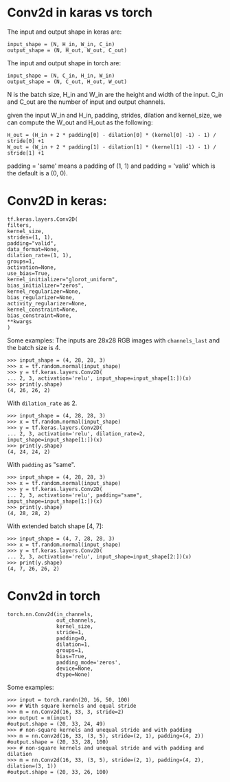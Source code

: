 # Conv2d in karas vs torch

The input and output shape in keras are:

    input_shape = (N, H_in, W_in, C_in) 
    output_shape = (N, H_out, W_out, C_out)

The input and output shape in torch are:

    input_shape = (N, C_in, H_in, W_in) 
    output_shape = (N, C_out, H_out, W_out)

N is the batch size, H_in and W_in are the height and width of the input. C_in and C_out are the number of input and 
output channels.

given the input W_in and H_in, padding, strides, dilation and kernel_size, we can compute the W_out and H_out as 
the following:

    H_out = (H_in + 2 * padding[0] - dilation[0] * (kernel[0] -1) - 1) / stride[0] +1
    W_out = (W_in + 2 * padding[1] - dilation[1] * (kernel[1] -1) - 1) / stride[1] +1

padding = 'same' means a padding of (1, 1) and padding = 'valid' which is the default is a (0, 0). 

# Conv2D in keras:

    tf.keras.layers.Conv2D(
    filters,
    kernel_size,
    strides=(1, 1),
    padding="valid",
    data_format=None,
    dilation_rate=(1, 1),
    groups=1,
    activation=None,
    use_bias=True,
    kernel_initializer="glorot_uniform",
    bias_initializer="zeros",
    kernel_regularizer=None,
    bias_regularizer=None,
    activity_regularizer=None,
    kernel_constraint=None,
    bias_constraint=None,
    **kwargs
    )

Some examples:
The inputs are 28x28 RGB images with `channels_last` and the batch size is 4.  

    >>> input_shape = (4, 28, 28, 3)
    >>> x = tf.random.normal(input_shape)
    >>> y = tf.keras.layers.Conv2D(
    ... 2, 3, activation='relu', input_shape=input_shape[1:])(x)
    >>> print(y.shape)
    (4, 26, 26, 2)


With `dilation_rate` as 2.  

    >>> input_shape = (4, 28, 28, 3)
    >>> x = tf.random.normal(input_shape)
    >>> y = tf.keras.layers.Conv2D(
    ... 2, 3, activation='relu', dilation_rate=2, input_shape=input_shape[1:])(x)
    >>> print(y.shape)
    (4, 24, 24, 2)

 With `padding` as "same".

    >>> input_shape = (4, 28, 28, 3)
    >>> x = tf.random.normal(input_shape)
    >>> y = tf.keras.layers.Conv2D(
    ... 2, 3, activation='relu', padding="same", input_shape=input_shape[1:])(x)
    >>> print(y.shape)
    (4, 28, 28, 2)

With extended batch shape [4, 7]:  

    >>> input_shape = (4, 7, 28, 28, 3)
    >>> x = tf.random.normal(input_shape)
    >>> y = tf.keras.layers.Conv2D(
    ... 2, 3, activation='relu', input_shape=input_shape[2:])(x)
    >>> print(y.shape)
    (4, 7, 26, 26, 2)

# Conv2d in torch

    torch.nn.Conv2d(in_channels, 
                    out_channels, 
                    kernel_size, 
                    stride=1, 
                    padding=0, 
                    dilation=1, 
                    groups=1, 
                    bias=True, 
                    padding_mode='zeros', 
                    device=None, 
                    dtype=None)

Some examples:
    
    >>> input = torch.randn(20, 16, 50, 100)
    >>> # With square kernels and equal stride
    >>> m = nn.Conv2d(16, 33, 3, stride=2)
    >>> output = m(input)
    #output.shape = (20, 33, 24, 49)
    >>> # non-square kernels and unequal stride and with padding
    >>> m = nn.Conv2d(16, 33, (3, 5), stride=(2, 1), padding=(4, 2))
    #output.shape = (20, 33, 28, 100)
    >>> # non-square kernels and unequal stride and with padding and dilation
    >>> m = nn.Conv2d(16, 33, (3, 5), stride=(2, 1), padding=(4, 2), dilation=(3, 1))
    #output.shape = (20, 33, 26, 100)


 